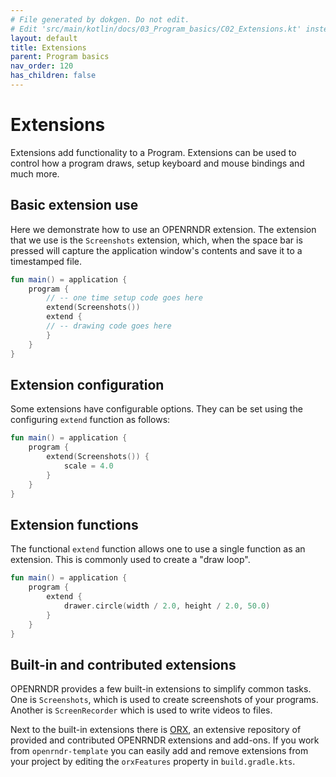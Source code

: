 ```yaml
---
# File generated by dokgen. Do not edit. 
# Edit 'src/main/kotlin/docs/03_Program_basics/C02_Extensions.kt' instead.
layout: default
title: Extensions
parent: Program basics
nav_order: 120
has_children: false
---
```

 
# Extensions

Extensions add functionality to a Program. Extensions can be used to control how a program draws, setup keyboard and
mouse bindings and much more.

## Basic extension use

Here we demonstrate how to use an OPENRNDR extension. The extension that we use is the `Screenshots` extension, which, when 
the space bar is pressed will capture the application window's contents and save it to a timestamped file. 
 
```kotlin
fun main() = application {
    program {
        // -- one time setup code goes here
        extend(Screenshots())
        extend {
        // -- drawing code goes here
        }
    }
}
``` 
 
## Extension configuration

Some extensions have configurable options. They can be set using the configuring `extend` function as follows: 
 
```kotlin
fun main() = application {
    program {
        extend(Screenshots()) {
            scale = 4.0
        }
    }
}
``` 
 
## Extension functions

The functional `extend` function allows one to use a single function as an extension. This is commonly used to
create a "draw loop". 
 
```kotlin
fun main() = application {
    program {
        extend {
            drawer.circle(width / 2.0, height / 2.0, 50.0)
        }
    }
}
``` 
 
## Built-in and contributed extensions

OPENRNDR provides a few built-in extensions to simplify common tasks. One is `Screenshots`, which is used
to create screenshots of your programs. Another is `ScreenRecorder` which is used to write videos to files.

Next to the built-in extensions there is [ORX](https://github.com/openrndr/orx), an extensive repository of provided and
contributed OPENRNDR extensions and add-ons. If you work from `openrndr-template` you can easily add and remove extensions 
from your project by editing the `orxFeatures` property in `build.gradle.kts`. 
